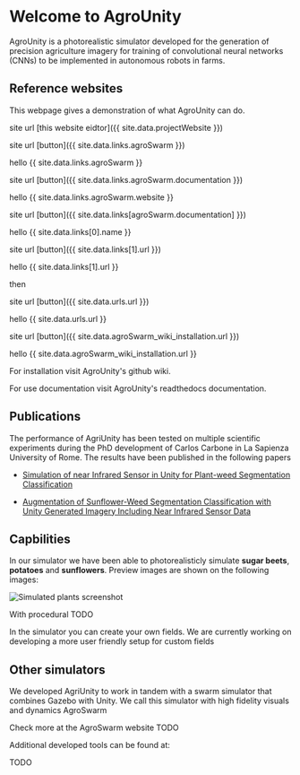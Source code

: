 # Welcome to AgroUnity

AgroUnity is a photorealistic simulator developed for the generation of precision agriculture imagery for training of convolutional neural networks (CNNs) to be implemented in autonomous robots in farms.

## Reference websites

This webpage gives a demonstration of what AgroUnity can do.

site url [this website eidtor]({{ site.data.projectWebsite }})

site url [button]({{ site.data.links.agroSwarm }})

hello {{ site.data.links.agroSwarm }}

site url [button]({{ site.data.links.agroSwarm.documentation }})

hello {{ site.data.links.agroSwarm.website }}

site url [button]({{ site.data.links[agroSwarm.documentation] }})

hello {{ site.data.links[0].name }}

site url [button]({{ site.data.links[1].url }})

hello {{ site.data.links[1].url }}

then

site url [button]({{ site.data.urls.url }})

hello {{ site.data.urls.url }}

site url [button]({{ site.data.agroSwarm_wiki_installation.url }})

hello {{ site.data.agroSwarm_wiki_installation.url }}

For installation visit AgroUnity's github wiki.

For use documentation visit AgroUnity's readthedocs documentation.

## Publications

The performance of AgriUnity has been tested on multiple scientific experiments during the PhD development of Carlos Carbone in La Sapienza University of Rome. The results have been published in the following papers

* [Simulation of near Infrared Sensor in Unity for Plant-weed Segmentation Classification](https://www.semanticscholar.org/paper/Simulation-of-near-Infrared-Sensor-in-Unity-for-Carbone-Potena/1999b23a7080c7248477f6da1a8b8b260eb7b918)

* [Augmentation of Sunflower-Weed Segmentation Classification with Unity Generated Imagery Including Near Infrared Sensor Data](https://rd.springer.com/chapter/10.1007/978-3-030-84811-8_3)

## Capbilities

In our simulator we have been able to photorealisticly simulate **sugar beets**, **potatoes** and **sunflowers**. Preview images are shown on the following images:

![Simulated plants screenshot](https://github.com/CSCarbone07/roma_agroUnity/tree/gh-pages/images/plants_screenshot.png)

With procedural TODO

In the simulator you can create your own fields. We are currently working on developing a more user friendly setup for custom fields

## Other simulators

We developed AgriUnity to work in tandem with a swarm simulator that combines Gazebo with Unity. We call this simulator with high fidelity visuals and dynamics AgroSwarm

Check more at the AgroSwarm website TODO

Additional developed tools can be found at: 

TODO

